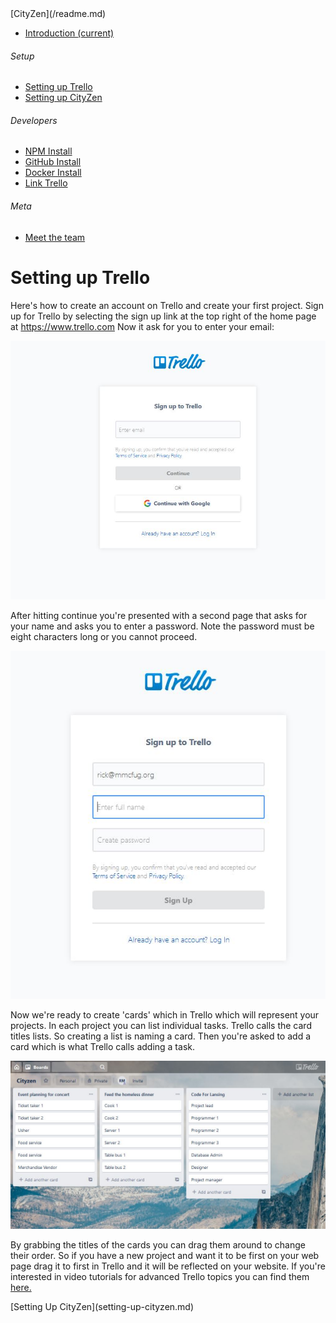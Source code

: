 <nav class="navbar navbar-dark fixed-top bg-dark flex-md-nowrap p-0 shadow">[CityZen](/readme.md)</nav>

<div class="container-fluid">

<div class="row">

<nav class="col-md-2 d-none d-md-block bg-light sidebar">

<div class="sidebar-sticky">

*   [<span data-feather="home"></span>Introduction <span class="sr-only">(current)</span>](/readme.md)

###### <span>Setup</span>[<span data-feather="plus-circle"></span>](#)

*   [<span data-feather="setup-trello"></span>Setting up Trello](/setting-up-trello.md)
*   [<span data-feather="setup-cityzen"></span>Setting up CityZen](/setting-up-cityzen.md)

###### <span>Developers</span>[<span data-feather="plus-circle"></span>](#)

*   [<span data-feather="npm install"></span>NPM Install](/npm-install.md)
*   [<span data-feather="GitHub install"></span>GitHub Install](/gitHub-install.md)
*   [<span data-feather="Docker install"></span>Docker Install](/docker-install.md)
*   [<span data-feather="Link Trello"></span>Link Trello](/link-trello.md)

###### <span>Meta</span>[<span data-feather="plus-circle"></span>](#)

*   [<span data-feather="meet-the-team"></span>Meet the team](/meet-the-team.md)

</div>

</nav>

<main role="main" class="col-md-9 ml-sm-auto col-lg-10 px-4">

<div class="d-flex justify-content-between flex-wrap flex-md-nowrap align-items-center pt-3 pb-2 mb-3 border-bottom">

# Setting up Trello

</div>

<div class="col-md-9 text-justify align-top">

Here's how to create an account on Trello and create your first project. Sign up for Trello by selecting the sign up link at the top right of the home page at https://www.trello.com Now it ask for you to enter your email:

![](./Media/Trello1.JPG)

After hitting continue you're presented with a second page that asks for your name and asks you to enter a password. Note the password must be eight characters long or you cannot proceed.

![](./Media/Trello2.JPG)

Now we're ready to create 'cards' which in Trello which will represent your projects. In each project you can list individual tasks. Trello calls the card titles lists. So creating a list is naming a card. Then you're asked to add a card which is what Trello calls adding a task.

![](./Media/Trello4.JPG)

By grabbing the titles of the cards you can drag them around to change their order. So if you have a new project and want it to be first on your web page drag it to first in Trello and it will be reflected on your website. If you're interested in video tutorials for advanced Trello topics you can find them [here.](https://blog.trello.com/press-play-the-trello-tutorial-video-series-is-here)

</div>

<div class="col-md-5 text-justify float-right">[Setting Up CityZen](setting-up-cityzen.md)</div>

</main>

</div>

</div>